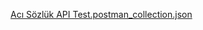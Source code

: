 [Acı Sözlük API Test.postman_collection.json](https://github.com/user-attachments/files/15914627/Aci.Sozluk.API.Test.postman_collection.json)
